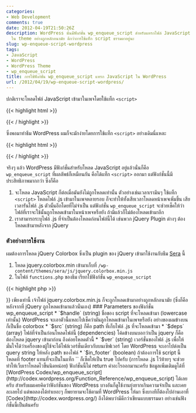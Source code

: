 ```yaml
---
categories:
- Web Development
comments: true
date: 2012-04-19T21:50:26Z
description: WordPress นั้นมีฟังก์ชั่น wp_enqueue_script สำหรับแทรกไฟล์ JavaScript
  ใน theme อย่างถูกหลักอนามัย ดีกว่าการใช้แท็ก script ธรรมดาอยู่นะ
slug: wp-enqueue-script-wordpress
tags:
- JavaScript
- WordPress
- WordPress Theme
- wp_enqueue_script
title: การใช้ฟังก์ชั่น wp_enqueue_script แทรก JavaScript ใน WordPress
url: /2012/04/19/wp-enqueue-script-wordpress/
---
```


ปกติเราจะโหลดไฟล์ JavaScript เข้ามาในเพจโดยใช้แท็ก `<script>`

{{< highlight html >}}
<script src="js/script.js"></script>
{{< / highlight >}}

ซึ่งพอมาทำธีม WordPress ผมก็จะมักง่ายโดยการใช้แท็ก `<script>` อย่างเดิมนี่แหละ

{{< highlight html >}}
<script src="<?php bloginfo('template_url'); ?>/js/script.js"></script>
{{< / highlight >}}

จริงๆ แล้ว WordPress มีฟังก์ชั่นสำหรับโหลด JavaScript อยู่แล้วนั่นก็คือ `wp_enqueue_script` ที่ผลลัพธ์ก็เหมือนกัน คือได้แท็ก `<script>` ออกมา แต่ฟังก์ชั่นนี้มีประสิทธิภาพมากกว่า ซึ่งก็คือ

1. จะโหลด JavaScript ก็ต่อเมื่อมันยังไม่ถูกโหลดเท่านั้น ตัวอย่างเช่นเวลาเรามึนๆ ใช้แท็ก `<script>` โหลดไฟล์ .js เข้ามาในเพจหลายรอบ ก็จะทำให้ทั้งเสียเวลาโหลดหน้าเพจเพิ่มขึ้น เสียเวลารันไฟล์ .js ตัวนั้นอีกโดยที่ไม่จำเป็น แต่ฟังก์ชั่น `wp_enqueue_script` จะช่วยเช็คให้ว่าไฟล์ที่เราจะใช้นั้นถูกโหลดเข้ามาในหน้าเพจหรือยัง ถ้ามีแล้วก็ไม่ต้องโหลดเข้ามาอีก
2. เราสามารถระบุไฟล์ .js ที่จำเป็นต้องโหลดก่อนไฟล์นี้ได้ เช่นพวก jQuery Plugin ต่างๆ ต้องโหลดเข้ามาหลังจาก jQuery

### ตัวอย่างการใช้งาน

ผมต้องการโหลด jQuery Colorbox ซึ่งเป็น plugin ของ jQuery เข้ามาใช้งานกับธีม [Sera](https://github.com/armno/Sera-WordPress-Theme) นี้

1. โหลด jquery.colorbox.min เข้ามาเก็บที่ `/wp-content/themes/sera/js/jquery.colorbox.min.js`
2. ในไฟล์ `functions.php` ของธีม เรียกใช้ฟังก์ชั่น `wp_enqueue_script`

{{< highlight php >}}
<?php
wp_enqueue_script(
    'colorbox',
    get_template_directory_uri() . '/js/jquery.colorbox.min.js',
    'jquery',
    '1.3.19'
);
{{< / highlight >}}

เพียงเท่านี้ เจ้าไฟล์ jquery.colorbox.min.js ก็จะถูกโหลดเข้ามาอย่างถูกหลักอนามัย (ซึ่งก็คือหลังจากที่ jQuery ถูกโหลดเข้ามาแล้วนั่นเอง)

### Parameters ของฟังก์ชั่น wp_enqueue_script

* `$handle` (string) ชื่อของ script ที่จะโหลดเข้ามา (lowercase เท่านั้น) WordPress จะเอาตัวนี้แหละไปเช็คว่ามันถูกโหลดเข้ามาในเพจหรือยัง อย่างของผมข้างบนก็เป็นชื่อ colorbox
* `$src` (string) ก็คือ path ที่เก็บไฟล์ .js ที่จะโหลดเข้ามา
* `$deps` (array) ไฟล์ที่จำเป็นก่อนโหลดไฟล์นี้ (dependencies) โค้ดข้างบนบอกว่าเป็น jquery ก็คือต้องโหลด jquery เข้ามาก่อน ถึงค่อยโหลดตัวนี้
* `$ver` (string) เวอร์ชั่นของไฟล์ .js เพื่อให้มั่นใจได้ว่าเครื่องของผู้ใช้จะได้ไฟล์เวอร์ชั่นเดียวกับบนเซิฟเวอร์ โดย WordPress จะเอาไปต่อเป็น query string ให้หลัง path ของไฟล์
* `$in_footer` (boolean) ถ้าต้องการใช้ script นี้โหลดที่ footer แทนที่จะเป็นในแท็ก `<head>` ก็เซ็ตให้เป็น true ไปครับ (การโหลด .js ไว้ท้ายๆ จะช่วยทำให้เว็บเราโหลดไวขึ้นนิดหน่อย)

ฟังก์ชั่นนี้ไม่ return ค่าอะไรออกมานะครับ ข้อมูลเพิ่มเติมดูได้ที่ [WordPress Codex/wp_enqueue_script](http://codex.wordpress.org/Function_Reference/wp_enqueue_script) ได้เลยครับ

สำหรับผมเคยคิดว่าฟังก์ชั่นของ WordPress บางอันก็ดูใช้งานยุ่งยากเกินความจำเป็น และเคยละเลยไป แต่พอลองได้ทำเยอะๆ ก็พยายามจะใช้ตามที่ WordPress ให้มา ซึ่งบางทีก็ต้องไปอ่านเอาที่ [Codex](http://codex.wordpress.org/) ถึงได้พบว่ามีดีกว่าเขียนแบบธรรมดา อย่างเช่นฟังก์ชั่นนี้เป็นต้นครับ
